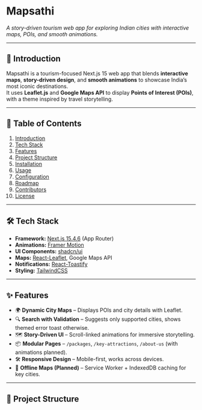 # **Mapsathi**  
*A story-driven tourism web app for exploring Indian cities with interactive maps, POIs, and smooth animations.*

---

## **📖 Introduction**
Mapsathi is a tourism-focused Next.js 15 web app that blends **interactive maps**, **story-driven design**, and **smooth animations** to showcase India’s most iconic destinations.  
It uses **Leaflet.js** and **Google Maps API** to display **Points of Interest (POIs)**, with a theme inspired by travel storytelling.

---

## **📂 Table of Contents**
1. [Introduction](#-introduction)  
2. [Tech Stack](#-tech-stack)  
3. [Features](#-features)  
4. [Project Structure](#-project-structure)  
5. [Installation](#-installation)  
6. [Usage](#-usage)  
7. [Configuration](#-configuration)  
8. [Roadmap](#-roadmap)  
9. [Contributors](#-contributors)  
10. [License](#-license)  

---

## **🛠 Tech Stack**
- **Framework:** [Next.js 15.4.6](https://nextjs.org/) (App Router)  
- **Animations:** [Framer Motion](https://www.framer.com/motion/)  
- **UI Components:** [shadcn/ui](https://ui.shadcn.com/)  
- **Maps:** [React-Leaflet](https://react-leaflet.js.org/), Google Maps API  
- **Notifications:** [React-Toastify](https://fkhadra.github.io/react-toastify/)  
- **Styling:** [TailwindCSS](https://tailwindcss.com/)  

---

## **✨ Features**
- 🌍 **Dynamic City Maps** – Displays POIs and city details with Leaflet.  
- 🔍 **Search with Validation** – Suggests only supported cities, shows themed error toast otherwise.  
- 🗺 **Story-Driven UI** – Scroll-linked animations for immersive storytelling.  
- 📦 **Modular Pages** – `/packages`, `/key-attractions`, `/about-us` (with animations planned).  
- 🛠 **Responsive Design** – Mobile-first, works across devices.  
- 📶 **Offline Maps (Planned)** – Service Worker + IndexedDB caching for key cities.  

---

## **📁 Project Structure**
